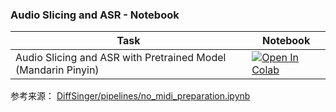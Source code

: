 ### Audio Slicing and ASR - Notebook

| Task                                     | Notebook                                                                                                                                                                                                            |
|------------------------------------------|---------------------------------------------------------------------------------------------------------------------------------------------------------------------------------------------------------------------|
|Audio Slicing and ASR with Pretrained Model (Mandarin Pinyin) | [![Open In Colab](https://colab.research.google.com/assets/colab-badge.svg)](https://colab.research.google.com/github/AlexandaJerry/PPASR/blob/develop/ppasr_processor_mfa.ipynb) |

参考来源： [DiffSinger/pipelines/no_midi_preparation.ipynb](https://github.com/openvpi/DiffSinger/blob/no-midi/pipelines/no_midi_preparation.ipynb)
